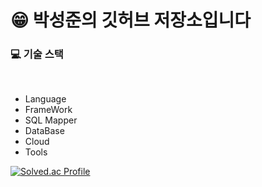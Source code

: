 
# :grin:  박성준의 깃허브 저장소입니다

### :computer: 기술 스택
<br>

   * Language
   * FrameWork
   * SQL Mapper
   * DataBase
   * Cloud
   * Tools

[![Solved.ac Profile](http://mazassumnida.wtf/api/v2/generate_badge?boj=ckckckemfdjdhk)](https://solved.ac/ckckckemfdjdhk/)
